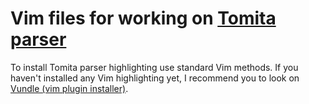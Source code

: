 Vim files for working on [Tomita parser](https://github.com/yandex/tomita-parser)
=================================================================================

To install Tomita parser highlighting use standard Vim methods. If you haven't installed any Vim highlighting yet, I recommend you to look on [Vundle (vim plugin installer)](https://github.com/gmarik/vundle).
